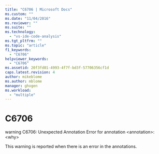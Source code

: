 ```yaml
---
title: "C6706 | Microsoft Docs"
ms.custom: ""
ms.date: "11/04/2016"
ms.reviewer: ""
ms.suite: ""
ms.technology: 
  - "vs-ide-code-analysis"
ms.tgt_pltfrm: ""
ms.topic: "article"
f1_keywords: 
  - "C6706"
helpviewer_keywords: 
  - "C6706"
ms.assetid: 20f3fd01-4993-4f7f-bd3f-57706356cf1d
caps.latest.revision: 4
author: mikeblome
ms.author: mblome
manager: ghogen
ms.workload: 
  - "multiple"
---
```

# C6706
warning C6706: Unexpected Annotation Error for annotation \<annotation>: \<why>  
  
 This warning is reported when there is an error in the annotations.